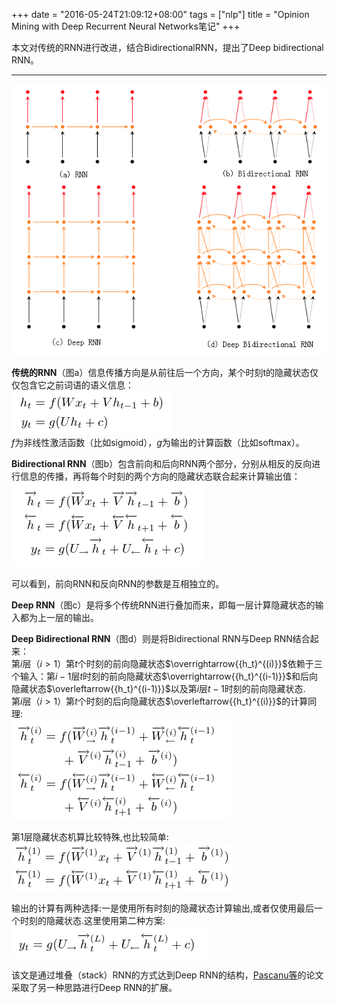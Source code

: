+++
date = "2016-05-24T21:09:12+08:00"
tags = ["nlp"]
title = "Opinion Mining with Deep Recurrent Neural Networks笔记"
+++


本文对传统的RNN进行改进，结合BidirectionalRNN，提出了Deep bidirectional RNN。

----------
![Alt text](/img/1464096878586.png)   

**传统的RNN**（图a）信息传播方向是从前往后一个方向，某个时刻t的隐藏状态仅仅包含它之前词语的语义信息：   
![Alt text](/img/1464097111614.png)   
$f$为非线性激活函数（比如sigmoid），$g$为输出的计算函数（比如softmax）。   

**Bidirectional RNN**（图b）包含前向和后向RNN两个部分，分别从相反的反向进行信息的传播，再将每个时刻的两个方向的隐藏状态联合起来计算输出值：   
![Alt text](/img/1464097064201.png)   

可以看到，前向RNN和反向RNN的参数是互相独立的。

**Deep  RNN**（图c）是将多个传统RNN进行叠加而来，即每一层计算隐藏状态的输入都为上一层的输出。  

**Deep Bidirectional  RNN**（图d）则是将Bidirectional RNN与Deep RNN结合起来：   
第$i$层（$i>1$）第$t$个时刻的前向隐藏状态$\overrightarrow{{h_t}^{(i)}}$依赖于三个输入：第$i-1$层$t$时刻的前向隐藏状态$\overrightarrow{{h_t}^{(i-1)}}$和后向隐藏状态$\overleftarrow{{h_t}^{(i-1)}}$以及第$i$层$t-1$时刻的前向隐藏状态.   
第$i$层（$i>1$）第$t$个时刻的后向隐藏状态$\overleftarrow{{h_t}^{(i)}}$的计算同理:   
![Alt text](/img/1464098995066.png)   

第1层隐藏状态机算比较特殊,也比较简单:   
![Alt text](/img/1464099041075.png)   

输出的计算有两种选择:一是使用所有时刻的隐藏状态计算输出,或者仅使用最后一个时刻的隐藏状态.这里使用第二种方案:   
![Alt text](/img/1464097751597.png)   

该文是通过堆叠（stack）RNN的方式达到Deep RNN的结构，[Pascanu等](http://arxiv.org/abs/1312.6026)的论文采取了另一种思路进行Deep RNN的扩展。
